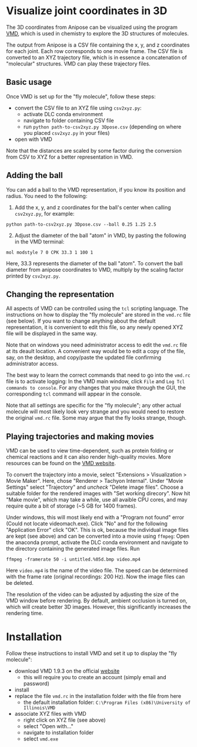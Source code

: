 # Visualize joint coordinates in 3D
The 3D coordinates from Anipose can be visualized using the program [VMD](http://www.ks.uiuc.edu/Research/vmd/),
which is used in chemistry to explore the 3D structures of molecules.

The output from Anipose is a CSV file containing the x, y, and z coordinates for each joint.
Each row corresponds to one movie frame.
The CSV file is converted to an XYZ trajectory file, which is in essence a concatenation of "molecular" structures.
VMD can play these trajectory files.

## Basic usage
Once VMD is set up for the "fly molecule", follow these steps:
- convert the CSV file to an XYZ file using `csv2xyz.py`:
  - activate DLC conda environment
  - navigate to folder containing CSV file
  - run `python path-to-csv2xyz.py 3Dpose.csv` (depending on where you placed `csv2xyz.py` in your files)
- open with VMD

Note that the distances are scaled by some factor during the conversion from CSV to XYZ for a better representation in VMD.

## Adding the ball
You can add a ball to the VMD representation, if you know its position and radius.
You need to the following:
1. Add the x, y, and z coordinates for the ball's center when calling `csv2xyz.py`, for example:
```
python path-to-csv2xyz.py 3Dpose.csv --ball 0.25 1.25 2.5
```
2. Adjust the diameter of the ball "atom" in VMD, by pasting the following in the VMD terminal:
```
mol modstyle 7 0 CPK 33.3 1 100 1
```
Here, 33.3 represents the diameter of the ball "atom".
To convert the ball diameter from anipose coordinates to VMD, multiply by the scaling factor printed by `csv2xyz.py`.

## Changing the representation
All aspects of VMD can be controlled using the `tcl` scripting language.
The instructions on how to display the "fly molecule" are stored in the `vmd.rc` file (see below).
If you want to change anything about the default representation, it is convenient to edit this file, 
so any newly opened XYZ file will be displayed in the same way.

Note that on windows you need administrator access to edit the `vmd.rc` file at its deault location.
A convenient way would be to edit a copy of the file, say, on the desktop, and copy/paste the updated file confirming administrator access.

The best way to learn the correct commands that need to go into the `vmd.rc` file is to activate logging:
In the VMD main window, click `File` and `Log Tcl commands to console`. 
For any changes that you make through the GUI, the corresponding `tcl` command will appear in the console.

Note that all settings are specific for the "fly molecule"; any other actual molecule will most likely look very strange 
and you would need to restore the original `vmd.rc` file.
Some may argue that the fly looks strange, though.

## Playing trajectories and making movies
VMD can be used to view time-dependent, such as protein folding or chemical reactions 
and it can also render high-quality movies.
More resources can be found on the [VMD website](https://www.ks.uiuc.edu/Training/Tutorials/vmd/tutorial-html/node3.html).

To convert the trajectory into a movie, select "Extensions > Visualization > Movie Maker".
Here, chose "Renderer > Tachyon Internal".
Under "Movie Settings" select "Trajectory" and _uncheck_ "Delete image files".
Choose a suitable folder for the rendered images with "Set working direcory".
Now hit "Make movie", which may take a while, use all avaible CPU cores, and may require quite a bit of storage (~5 GB for 1400 frames).

Under windows, this will most likely end with a "Program not found" error (Could not locate videomach.exe).
Click "No" and for the following "Application Error" click "OK".
This is ok, because the individual image files are kept (see above) and can be converted into a movie using `ffmpeg`:
Open the anaconda prompt, activate the DLC conda environment and navigate to the directory containing the generated image files.
Run 
```
ffmpeg -framerate 50 -i untitled.%05d.bmp video.mp4
```
Here `video.mp4` is the name of the video file. The speed can be determined with the frame rate (original recordings: 200 Hz).
Now the image files can be deleted.

The resolution of the video can be adjusted by adjusting the size of the VMD window before rendering.
By default, ambient occlusion is turned on, which will create better 3D images.
However, this significantly increases the rendering time.

# Installation
Follow these instructions to install VMD and set it up to display the "fly molecule":
- download VMD 1.9.3 on the official [website](https://www.ks.uiuc.edu/Development/Download/download.cgi?PackageName=VMD)
  - this will require you to create an account (simply email and password)
- install
- replace the file `vmd.rc` in the installation folder with the file from here
  - the default installation folder: `C:\Program Files (x86)\University of Illinois\VMD`
- associate XYZ files with VMD
  - right click on XYZ file (see above)
  - select "Open with..."
  - navigate to installation folder
  - select `vmd.exe`
